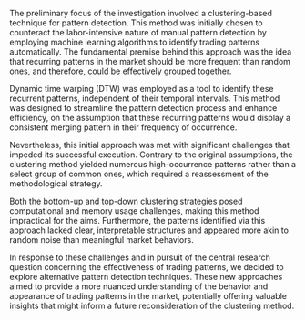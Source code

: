 The preliminary focus of the investigation involved a clustering-based technique for pattern detection. This method was initially chosen to counteract the labor-intensive nature of manual pattern detection by employing machine learning algorithms to identify trading patterns automatically. The fundamental premise behind this approach was the idea that recurring patterns in the market should be more frequent than random ones, and therefore, could be effectively grouped together.

Dynamic time warping (DTW) was employed as a tool to identify these recurrent patterns, independent of their temporal intervals. This method was designed to streamline the pattern detection process and enhance efficiency, on the assumption that these recurring patterns would display a consistent merging pattern in their frequency of occurrence.

Nevertheless, this initial approach was met with significant challenges that impeded its successful execution. Contrary to the original assumptions, the clustering method yielded numerous high-occurrence patterns rather than a select group of common ones, which required a reassessment of the methodological strategy.

Both the bottom-up and top-down clustering strategies posed computational and memory usage challenges, making this method impractical for the aims. Furthermore, the patterns identified via this approach lacked clear, interpretable structures and appeared more akin to random noise than meaningful market behaviors.

In response to these challenges and in pursuit of the central research question concerning the effectiveness of trading patterns, we decided to explore alternative pattern detection techniques. These new approaches aimed to provide a more nuanced understanding of the behavior and appearance of trading patterns in the market, potentially offering valuable insights that might inform a future reconsideration of the clustering method.